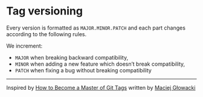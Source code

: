 # Tag versioning

Every version is formatted as `MAJOR.MINOR.PATCH` and each part changes according to the following rules.

We increment:

* `MAJOR` when breaking backward compatibility,
* `MINOR` when adding a new feature which doesn’t break compatibility,
* `PATCH` when fixing a bug without breaking compatibility

---

Inspired by [How to Become a Master of Git Tags](https://blog.daftcode.pl/how-to-become-a-master-of-git-tags-b70fbd9609d9) written by [Maciej Głowacki](https://twitter.com/Bombasarkadian) 